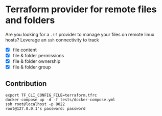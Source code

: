 # Terraform provider for remote files and folders

Are you looking for a `.tf` provider to manage your files on remote linux hosts? 
Leverage an `ssh` connectivity to track
- [x] file content
- [x] file & folder permissions
- [x] file & folder ownership
- [x] file & folder group

## Contribution
```
export TF_CLI_CONFIG_FILE=terraform.tfrc
docker-compose up -d -f tests/docker-compose.yml
ssh root@localhost -p 8022
root@127.0.0.1's password: password
```
